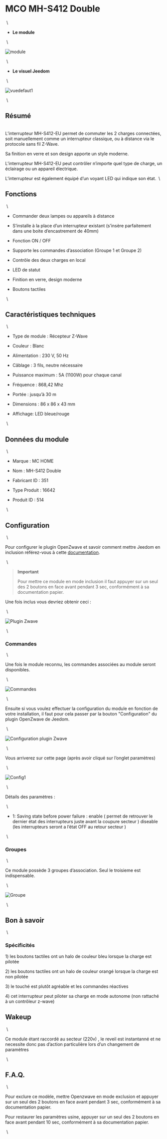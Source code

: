 MCO MH-S412 Double 
==================

 \

-   **Le module**

 \

![module](images/mco.mhs412/module.jpg)

 \

-   **Le visuel Jeedom**

 \

![vuedefaut1](images/mco.mhs412/vuedefaut1.jpg)

 \

Résumé 
------

 \
L’interrupteur MH-S412-EU permet de commuter les 2 charges connectées,
soit manuellement comme un interrupteur classique, ou à distance via le
protocole sans fil Z-Wave.

Sa finition en verre et son design apporte un style moderne.

L’interrupteur MH-S412-EU peut contrôler n’importe quel type de charge,
un éclairage ou un appareil électrique.

L’interrupteur est également équipé d’un voyant LED qui indique son
état.  \

Fonctions 
---------

 \

-   Commander deux lampes ou appareils à distance

-   S’installe à la place d’un interrupteur existant (s’insère
    parfaitement dans une boite d’encastrement de 40mm)

-   Fonction ON / OFF

-   Supporte les commandes d’association (Groupe 1 et Groupe 2)

-   Contrôle des deux charges en local

-   LED de statut

-   Finition en verre, design moderne

-   Boutons tactiles

 \

Caractéristiques techniques 
---------------------------

 \

-   Type de module : Récepteur Z-Wave

-   Couleur : Blanc

-   Alimentation : 230 V, 50 Hz

-   Câblage : 3 fils, neutre nécessaire

-   Puissance maximum : 5A (1100W) pour chaque canal

-   Fréquence : 868,42 Mhz

-   Portée : jusqu’à 30 m

-   Dimensions : 86 x 86 x 43 mm

-   Affichage: LED bleue/rouge

 \

Données du module 
-----------------

 \

-   Marque : MC HOME

-   Nom : MH-S412 Double

-   Fabricant ID : 351

-   Type Produit : 16642

-   Produit ID : 514

 \

Configuration 
-------------

 \

Pour configurer le plugin OpenZwave et savoir comment mettre Jeedom en
inclusion référez-vous à cette
[documentation](https://doc.jeedom.com/fr_FR/plugins/automation%20protocol/openzwave/).

 \

> **Important**
>
> Pour mettre ce module en mode inclusion il faut appuyer sur un seul
> des 2 boutons en face avant pendant 3 sec, conformément à sa
> documentation papier.

Une fois inclus vous devriez obtenir ceci :

 \

![Plugin Zwave](images/mco.mhs412/information.jpg)

 \

### Commandes 

 \

Une fois le module reconnu, les commandes associées au module seront
disponibles.

 \

![Commandes](images/mco.mhs412/commandes.jpg)

 \

Ensuite si vous voulez effectuer la configuration du module en fonction
de votre installation, il faut pour cela passer par la bouton
"Configuration" du plugin OpenZwave de Jeedom.

 \

![Configuration plugin Zwave](images/plugin/bouton_configuration.jpg)

 \

Vous arriverez sur cette page (après avoir cliqué sur l’onglet
paramètres)

 \

![Config1](images/mco.mhs412/config1.jpg)

 \

Détails des paramètres :

 \

-   1: Saving state before power failure : enable ( permet de retrouver
    le dernier état des interrupteurs juste avant la coupure secteur )
    diseable (les interrupteurs seront a l’état OFF au retour secteur )

 \

### Groupes 

 \

Ce module possède 3 groupes d’association. Seul le troisieme est
indispensable.

 \

![Groupe](images/mco.mhs412/groupe.jpg)

 \

Bon à savoir 
------------

 \

### Spécificités 

1\) les boutons tactiles ont un halo de couleur bleu lorsque la charge
est pilotée

2\) les boutons tactiles ont un halo de couleur orangé lorsque la charge
est non pilotée

3\) le touché est plutôt agréable et les commandes réactives

4\) cet interrupteur peut piloter sa charge en mode autonome (non
rattaché à un contrôleur z-wave)

Wakeup 
------

 \

Ce module étant raccordé au secteur (220v) , le reveil est instantanné
et ne necessite donc pas d’action particulière lors d’un changement de
paramètres

 \

F.A.Q. 
------

 \

Pour exclure ce modèle, mettre Openzwave en mode exclusion et appuyer
sur un seul des 2 boutons en face avant pendant 3 sec, conformément à sa
documentation papier.

Pour restaurer les paramètres usine, appuyer sur un seul des 2 boutons
en face avant pendant 10 sec, conformément à sa documentation papier.

 \

